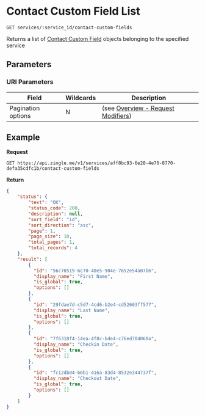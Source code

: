 # Contact Custom Field List

    GET services/:service_id/contact-custom-fields
    
Returns a list of [Contact Custom Field][] objects belonging to the specified service

## Parameters
### URI Parameters
Field | Wildcards | Description
--- | --- | ---
Pagination options | N | (see [Overview - Request Modifiers][])

## Example
**Request**

    GET https://api.zingle.me/v1/services/aff8bc93-6e28-4e70-8770-defa35cdfc1b/contact-custom-fields

**Return**
``` json
{
    "status": {
        "text": "OK",
        "status_code": 200,
        "description": null,
        "sort_field": "id",
        "sort_direction": "asc",
        "page": 1,
        "page_size": 10,
        "total_pages": 1,
        "total_records": 4
    },
    "result": [
        {
          "id": "56c70519-6c70-40e5-904e-7652e54a07b6",
          "display_name": "First Name",
          "is_global": true,
          "options": []
        },
        {
          "id": "29fdae7d-c5d7-4cd6-b2e4-cd52603ff577",
          "display_name": "Last Name",
          "is_global": true,
          "options": []
        },    
        {
          "id": "7f6318f4-14ea-4f8c-bde4-c76ed704060a",
          "display_name": "Checkin Date",
          "is_global": true,
          "options": []
        },
        {
          "id": "fc12db04-66b1-416a-83d4-8532e344737f",
          "display_name": "Checkout Date",
          "is_global": true,
          "options": []
        }     
    ]
}
```

[Overview - Request Modifiers]: /README.md#request-modifiers
[Contact Custom Field]: README.md
